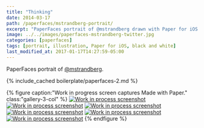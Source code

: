 ```yaml
---
title: "Thinking"
date: 2014-03-17
path: /paperfaces/mstrandberg-portrait/
excerpt: "PaperFaces portrait of @mstrandberg drawn with Paper for iOS on an iPad."
image: ../../images/paperfaces-mstrandberg-twitter.jpg
categories: [paperfaces]
tags: [portrait, illustration, Paper for iOS, black and white]
last_modified_at: 2017-01-17T14:27:59-05:00
---
```


PaperFaces portrait of [@mstrandberg](https://twitter.com/mstrandberg).

{% include_cached boilerplate/paperfaces-2.md %}

{% figure caption:"Work in progress screen captures Made with Paper." class:"gallery-3-col" %}
[![Work in process screenshot](../../images/paperfaces-mstrandberg-process-1-600.jpg)](../../images/paperfaces-mstrandberg-process-1-lg.jpg)
[![Work in process screenshot](../../images/paperfaces-mstrandberg-process-2-600.jpg)](../../images/paperfaces-mstrandberg-process-2-lg.jpg)
[![Work in process screenshot](../../images/paperfaces-mstrandberg-process-3-600.jpg)](../../images/paperfaces-mstrandberg-process-3-lg.jpg)
[![Work in process screenshot](../../images/paperfaces-mstrandberg-process-4-600.jpg)](../../images/paperfaces-mstrandberg-process-4-lg.jpg)
[![Work in process screenshot](../../images/paperfaces-mstrandberg-process-5-600.jpg)](../../images/paperfaces-mstrandberg-process-5-lg.jpg)
[![Work in process screenshot](../../images/paperfaces-mstrandberg-process-6-600.jpg)](../../images/paperfaces-mstrandberg-process-6-lg.jpg)
{% endfigure %}
